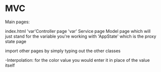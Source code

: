 # MVC

Main pages:

index.html
'var'Controller page
'var' Service page
Model page which will just stand for the variable you're working with
'AppState' which is the proxy state page


import other pages by simply typing out the other classes

-Interpolation: for the color value you would enter it in place of the value itself

